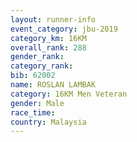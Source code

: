 ```yaml
---
layout: runner-info 
event_category: jbu-2019 
category_km: 16KM  
overall_rank: 288
gender_rank: 
category_rank: 
bib: 62002
name: ROSLAN LAMBAK
category: 16KM Men Veteran
gender: Male
race_time: 
country: Malaysia
---
```

